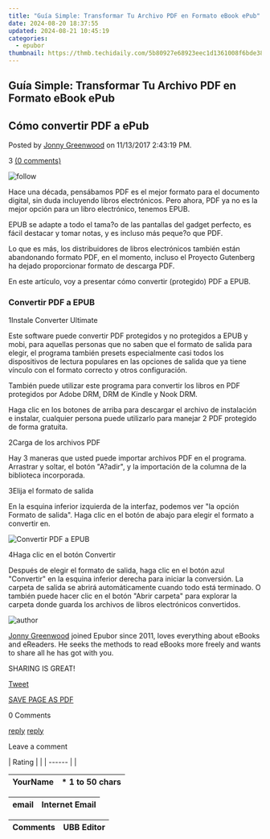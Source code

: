 ```yaml
---
title: "Guía Simple: Transformar Tu Archivo PDF en Formato eBook ePub"
date: 2024-08-20 18:37:55
updated: 2024-08-21 10:45:19
categories:
  - epubor
thumbnail: https://thmb.techidaily.com/5b80927e68923eec1d1361008f6bde3827f135dcc6188baf767c77fe55f4ad9e.png
---
```


## Guía Simple: Transformar Tu Archivo PDF en Formato eBook ePub

## Cómo convertir PDF a ePub

Posted by [Jonny Greenwood](https://plus.google.com/u/0/+JonnyGreenwood999) on 11/13/2017 2:43:19 PM.

3 [(0 comments)](http://www.epubor.com/#comment-area) 



![follow](http://www.epubor.com/images/follow.png)

Hace una década, pensábamos PDF es el mejor formato para el documento digital, sin duda incluyendo libros electrónicos. Pero ahora, PDF ya no es la mejor opción para un libro electrónico, tenemos EPUB.

EPUB se adapte a todo el tama?o de las pantallas del gadget perfecto, es fácil destacar y tomar notas, y es incluso más peque?o que PDF.

Lo que es más, los distribuidores de libros electrónicos también están abandonando formato PDF, en el momento, incluso el Proyecto Gutenberg ha dejado proporcionar formato de descarga PDF.

En este artículo, voy a presentar cómo convertir (protegido) PDF a EPUB. 

### Convertir PDF a EPUB

1Instale Converter Ultimate

Este software puede convertir PDF protegidos y no protegidos a EPUB y mobi, para aquellas personas que no saben que el formato de salida para elegir, el programa también presets especialmente casi todos los dispositivos de lectura populares en las opciones de salida que ya tiene vínculo con el formato correcto y otros configuración.

También puede utilizar este programa para convertir los libros en PDF protegidos por Adobe DRM, DRM de Kindle y Nook DRM.

[](https://tools.techidaily.com/epubor/ultimate/) [](https://tools.techidaily.com/epubor/ultimate/) 

Haga clic en los botones de arriba para descargar el archivo de instalación e instalar, cualquier persona puede utilizarlo para manejar 2 PDF protegido de forma gratuita.

2Carga de los archivos PDF

Hay 3 maneras que usted puede importar archivos PDF en el programa. Arrastrar y soltar, el botón "A?adir", y la importación de la columna de la biblioteca incorporada. 

3Elija el formato de salida

En la esquina inferior izquierda de la interfaz, podemos ver "la opción Formato de salida". Haga clic en el botón de abajo para elegir el formato a convertir en.

![Convertir PDF a EPUB](http://www.epubor.com/images/convertir-pdf-a-epub.png)

4Haga clic en el botón Convertir

Después de elegir el formato de salida, haga clic en el botón azul "Convertir" en la esquina inferior derecha para iniciar la conversión. La carpeta de salida se abrirá automáticamente cuando todo está terminado. O también puede hacer clic en el botón "Abrir carpeta" para explorar la carpeta donde guarda los archivos de libros electrónicos convertidos.

[](https://tools.techidaily.com/epubor/ultimate/) [](https://tools.techidaily.com/epubor/ultimate/) 

![author](http://www.epubor.com/images/uppic/jonny.png)

[Jonny Greenwood](https://plus.google.com/u/0/+JonnyGreenwood999) joined Epubor since 2011, loves everything about eBooks and eReaders. He seeks the methods to read eBooks more freely and wants to share all he has got with you.

SHARING IS GREAT!

[Tweet](https://twitter.com/share) 

[SAVE PAGE AS PDF](https://tools.techidaily.com/epubor/products/) 



0 Comments

[reply](https://tools.techidaily.com/epubor/products/) [reply](https://tools.techidaily.com/epubor/products/) 

Leave a comment

| Rating |  |
| ------ |  |

| YourName | \*  1 to 50 chars |
| -------- | ----------------- |

| email | Internet Email |
| ----- | -------------- |

| Comments | UBB Editor |
| -------- | ---------- |

<ins class="adsbygoogle"
     style="display:block"
     data-ad-format="autorelaxed"
     data-ad-client="ca-pub-7571918770474297"
     data-ad-slot="1223367746"></ins>



<ins class="adsbygoogle"
     style="display:block"
     data-ad-client="ca-pub-7571918770474297"
     data-ad-slot="8358498916"
     data-ad-format="auto"
     data-full-width-responsive="true"></ins>
